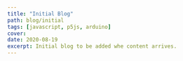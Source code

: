 ```yaml
---
title: "Initial Blog"
path: blog/initial
tags: [javascript, p5js, arduino]
cover:
date: 2020-08-19
excerpt: Initial blog to be added whe content arrives.
---
```

